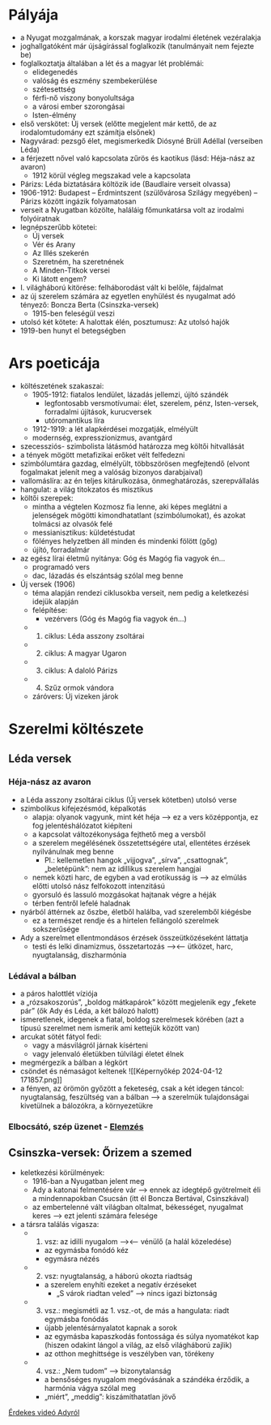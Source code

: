 # Pályája

- a Nyugat mozgalmának, a korszak magyar irodalmi életének vezéralakja
- joghallgatóként már újságírással foglalkozik (tanulmányait nem fejezte be)
- foglalkoztatja általában a lét és a magyar lét problémái:
	- elidegenedés
	- valóság és eszmény szembekerülése    
	- szétesettség    
	- férfi-nő viszony bonyolultsága
	- a városi ember szorongásai
	- Isten-élmény
- első verskötet: Új versek (előtte megjelent már kettő, de az irodalomtudomány ezt számítja elsőnek)
- Nagyvárad: pezsgő élet, megismerkedik Diósyné Brüll Adéllal (verseiben Léda)
- a férjezett nővel való kapcsolata zűrös és kaotikus (lásd: Héja-nász az avaron)
	- 1912 körül végleg megszakad vele a kapcsolata
- Párizs: Léda biztatására költözik ide (Baudlaire verseit olvassa)
- 1906-1912: Budapest – Érdmintszent (szülővárosa Szilágy megyében) – Párizs között ingázik folyamatosan
- verseit a Nyugatban közölte, haláláig főmunkatársa volt az irodalmi folyóiratnak
- legnépszerűbb kötetei:
	- Új versek
	- Vér és Arany
	- Az Illés szekerén
	- Szeretném, ha szeretnének
	- A Minden-Titkok versei
	- Ki látott engem?
- I. világháború kitörése: felháborodást vált ki belőle, fájdalmat    
- az új szerelem számára az egyetlen enyhülést és nyugalmat adó tényező: Boncza Berta (Csinszka-versek)
	- 1915-ben feleségül veszi
- utolsó két kötete: A halottak élén, posztumusz: Az utolsó hajók    
- 1919-ben hunyt el betegségben
# Ars poeticája

- költészetének szakaszai:
	- 1905-1912: fiatalos lendület, lázadás jellemzi, újító szándék
		- legfontosabb versmotívumai: élet, szerelem, pénz, Isten-versek, forradalmi újítások, kurucversek    
		- utóromantikus líra
	- 1912-1919: a lét alapkérdései mozgatják, elmélyült
	- modernség, expresszionizmus, avantgárd
- szecessziós- szimbolista látásmód határozza meg költői hitvallását
- a tények mögött metafizikai erőket vélt felfedezni
- szimbólumtára gazdag, elmélyült, többszörösen megfejtendő (elvont fogalmakat jelenít meg a valóság bizonyos darabjaival)
- vallomáslíra: az én teljes kitárulkozása, önmeghatározás, szerepvállalás 
- hangulat: a világ titokzatos és misztikus    
- költői szerepek: 
	- mintha a végtelen Kozmosz fia lenne, aki képes meglátni a jelenségek mögötti kimondhatatlant (szimbólumokat), és azokat tolmácsi az olvasók felé
	- messianisztikus: küldetéstudat
	- fölényes helyzetben áll minden és mindenki fölött (gőg)
	- újító, forradalmár
- az egész lírai életmű nyitánya: Góg és Magóg fia vagyok én…
	- programadó vers
	- dac, lázadás és elszántság szólal meg benne
- Új versek (1906)
	- téma alapján rendezi ciklusokba verseit, nem pedig a keletkezési idejük alapján
	- felépítése:
		- vezérvers (Góg és Magóg fia vagyok én…)
	- 1. ciklus: Léda asszony zsoltárai
	- 2. ciklus: A magyar Ugaron    
	- 3. ciklus: A daloló Párizs    
	- 4. Szűz ormok vándora    
	- záróvers: Új vizeken járok
# Szerelmi költészete

## Léda versek

### Héja-nász az avaron

- a Léda asszony zsoltárai ciklus (Új versek kötetben) utolsó verse
- szimbolikus kifejezésmód, képalkotás
	- alapja: olyanok vagyunk, mint két héja —> ez a vers középpontja, ez fog jelentéshálózatot kiépíteni    
	- a kapcsolat változékonysága fejthető meg a versből
	- a szerelem megélésének összetettségére utal, ellentétes érzések nyilvánulnak meg benne
		- Pl.: kellemetlen hangok „vijjogva”, „sírva”, „csattognak”, „beletépünk”: nem az idillikus szerelem hangjai
	- nemek közti harc, de egyben a vad erotikusság is —> az elmúlás előtti utolsó nász felfokozott intenzitású    
	- gyorsuló és lassuló mozgásokat hajtanak végre a héják
	- térben fentről lefelé haladnak    
- nyárból áttérnek az őszbe, életből halálba, vad szerelemből kiégésbe
	- ez a természet rendje és a hirtelen fellángoló szerelmek sokszerűsége
- Ady a szerelmet ellentmondásos érzések összeütközéseként láttatja
	- testi és lelki dinamizmus, összetartozás —><— ütközet, harc, nyugtalanság, diszharmónia

### Lédával a bálban

- a páros halottlét víziója
- a „rózsakoszorús”, „boldog mátkapárok” között megjelenik egy „fekete pár” (ők Ady és Léda, a két bálozó halott)
- ismeretlenek, idegenek a fiatal, boldog szerelmesek körében (azt a típusú szerelmet nem ismerik ami kettejük között van)
- arcukat sötét fátyol fedi:
	- vagy a másvilágról járnak kísérteni
	- vagy jelenvaló életükben túlvilági életet élnek
- megmérgezik a bálban a légkört
- csöndet és némaságot keltenek
![[Képernyőkép 2024-04-12 171857.png]]
- a fényen, az örömön győzött a feketeség, csak a két idegen táncol: nyugtalanság, feszültség van a bálban —> a szerelmük tulajdonságai kivetülnek a bálozókra, a környezetükre

### Elbocsátó, szép üzenet - [Elemzés](https://blog.verselemzes.hu/jegyzet/ady-endre-elbocsato-szep-uzenet-elemzes/5/)

## Csinszka-versek: Őrizem a szemed

- keletkezési körülmények:
	- 1916-ban a Nyugatban jelent meg
	- Ady a katonai felmentésére vár —> ennek az idegtépő gyötrelmeit éli a mindennapokban Csucsán (itt él Boncza Bertával, Csinszkával)
	- az embertelenné vált világban oltalmat, békességet, nyugalmat keres —> ezt jelenti számára felesége
- a társra találás vigasza:
	- 1. vsz: az idilli nyugalom —><— vénülő (a halál közeledése)
		- az egymásba fonódó kéz
		- egymásra nézés
	- 2. vsz: nyugtalanság, a háború okozta riadtság 
		- a szerelem enyhíti ezeket a negatív érzéseket
			- „S várok riadtan veled” —> nincs igazi biztonság
	- 3. vsz.: megismétli az 1. vsz.-ot, de más a hangulata: riadt egymásba fonódás
		- újabb jelentésárnyalatot kapnak a sorok
		- az egymásba kapaszkodás fontossága és súlya nyomatékot kap (hiszen odakint lángol a világ, az első világháború zajlik)
		- az otthon meghittsége is veszélyben van, törékeny
	- 4. vsz.: „Nem tudom” —> bizonytalanság
		- a bensőséges nyugalom megóvásának a szándéka érződik, a harmónia vágya szólal meg
		- „miért”, „meddig”: kiszámíthatatlan jövő

[Érdekes videó Adyról](https://www.youtube.com/watch?v=52B_auBA5AA)
